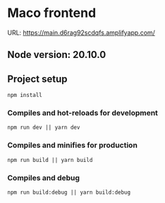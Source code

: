 # Maco frontend

URL: https://main.d6rag92scdqfs.amplifyapp.com/

## Node version: 20.10.0

## Project setup 
```
npm install
```

### Compiles and hot-reloads for development
```
npm run dev || yarn dev
```

### Compiles and minifies for production
```
npm run build || yarn build
```

### Compiles and debug
```
npm run build:debug || yarn build:debug
```
